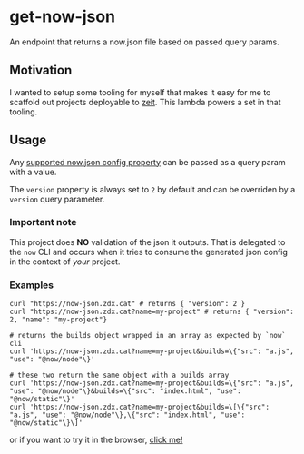 # get-now-json

An endpoint that returns a now.json file based on passed query params.

## Motivation

I wanted to setup some tooling for myself that makes it easy for me to scaffold out projects deployable to [zeit](https://zeit.co).
This lambda powers a set in that tooling.

## Usage

Any [supported now.json config property](https://zeit.co/docs/v2/deployments/configuration/) can be passed as a query param with a value.

The `version` property is always set to `2` by default and can be overriden by a `version` query parameter.

### Important note

This project does **NO** validation of the json it outputs. That is delegated to the `now` CLI and occurs when it tries to consume the generated json config in the context of _your_ project.

### Examples

```curl
curl "https://now-json.zdx.cat" # returns { "version": 2 }
curl "https://now-json.zdx.cat?name=my-project" # returns { "version": 2, "name": "my-project"}

# returns the builds object wrapped in an array as expected by `now` cli
curl 'https://now-json.zdx.cat?name=my-project&builds=\{"src": "a.js", "use": "@now/node"\}'

# these two return the same object with a builds array
curl 'https://now-json.zdx.cat?name=my-project&builds=\{"src": "a.js", "use": "@now/node"\}&builds=\{"src": "index.html", "use": "@now/static"\}'
curl 'https://now-json.zdx.cat?name=my-project&builds=\[\{"src": "a.js", "use": "@now/node"\},\{"src": "index.html", "use": "@now/static"\}\]'
```

or if you want to try it in the browser, [click me!](https://now-json.zdx.cat/?name=my-project&builds={%22src%22:%20%22a.js%22,%20%22use%22:%20%22@now/node%22}&builds={%22src%22:%20%22index.html%22,%20%22use%22:%20%22@now/static%22})
